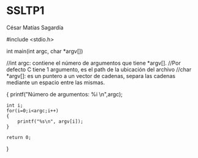 # SSLTP1
César Matías Sagardía

#include <stdio.h>

int main(int argc, char *argv[])

//int argc: contiene el número de argumentos que tiene *argv[]. 
//Por defecto C tiene 1 argumento, es el path de la ubicación del archivo
//char *argv[]: es un puntero a un vector de cadenas, separa las cadenas mediante un espacio entre las mismas.

{
	printf("Número de argumentos: %i \n",argc);

	int i;
	for(i=0;i<argc;i++)
	{
		printf("%s\n", argv[i]);		
	}

	return 0;
}

